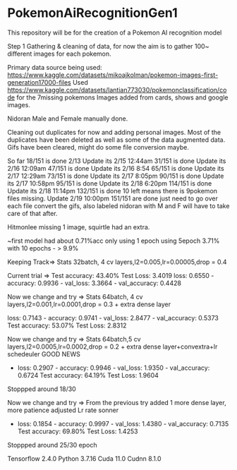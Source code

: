 # PokemonAiRecognitionGen1
This repository will be for the creation of a Pokemon AI recognition model

Step 1 Gathering & cleaning of data, for now the aim is to gather 100~ different images for each pokemon.

Primary data source being used: https://www.kaggle.com/datasets/mikoajkolman/pokemon-images-first-generation17000-files
Used https://www.kaggle.com/datasets/lantian773030/pokemonclassification/code for the 7missing pokemons
Images added from cards, shows and google images.

Nidoran Male and Female manually done.

Cleaning out duplicates for now and adding personal images.
Most of the duplicates have been deleted as well as some of the data augmented data.
Gifs have been cleared, might do some file conversion maybe.


So far 18/151 is done 2/13
Update its 2/15 12:44am 31/151 is done
Update its 2/16 12:09am 47/151 is done
Update its 2/16 8:54 65/151 is done
Update its 2/17 12:29am 73/151 is done
Update its 2/17 8:05pm 90/151 is done
Update its 2/17 10:58pm 95/151 is done
Update its 2/18 6:20pm 114/151 is done
Update its 2/18 11:14pm 132/151 is done 10 left means there is 9pokemon files missing.
Update 2/19 10:00pm 151/151 are done just need to go over each file convert the gifs, also labeled nidoran with M and F will have to take care of that after.

Hitmonlee missing 1 image, squirtle had an extra.

~first model had about 0.71%acc only using 1 epoch
using 5epoch 3.71%
with 10 epochs - > 9.9%

Keeping Track=>
Stats 32batch, 4 cv layers,l2=0.005,lr=0.00005,drop = 0.4

Current trial => Test accuracy: 43.40%
Test Loss: 3.4019
loss: 0.6550 - accuracy: 0.9936 - val_loss: 3.3664 - val_accuracy: 0.4428



Now we change and try =>
Stats 64batch, 4 cv layers,l2=0.001,lr=0.0001,drop = 0.3 + extra dense layer

loss: 0.7143 - accuracy: 0.9741 - val_loss: 2.8477 - val_accuracy: 0.5373
Test accuracy: 53.07%
Test Loss: 2.8312

Now we change and try =>
Stats 64batch,5 cv layers,l2=0.0005,lr=0.0002,drop = 0.2 + extra dense layer+convextra+lr schedeuler
GOOD NEWS
- loss: 0.2907 - accuracy: 0.9946 - val_loss: 1.9350 - val_accuracy: 0.6724
Test accuracy: 64.19%
Test Loss: 1.9604

Stoppped around 18/30


Now we change and try =>
From the previous try added 1 more dense layer, more patience adjusted Lr rate sonner


- loss: 0.1854 - accuracy: 0.9997 - val_loss: 1.4380 - val_accuracy: 0.7135
Test accuracy: 69.80%
Test Loss: 1.4253

Stoppped around 25/30 epoch


Tensorflow 2.4.0
Python 3.7.16
Cuda 11.0
Cudnn 8.1.0